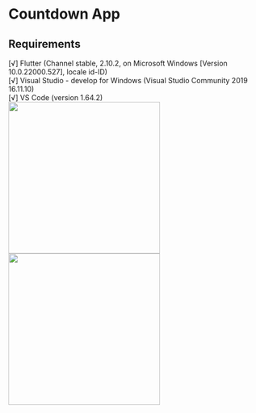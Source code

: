 # Countdown App

<h2> Requirements </h2>
[√] Flutter (Channel stable, 2.10.2, on Microsoft Windows [Version 10.0.22000.527], locale id-ID) <br>
[√] Visual Studio - develop for Windows (Visual Studio Community 2019 16.11.10) <br>
[√] VS Code (version 1.64.2) <br>

<img height="300em" src="https://user-images.githubusercontent.com/60414357/156272742-37675548-5780-4371-9f32-6a6996d51c43.png"/>
<img height="300em" src="https://user-images.githubusercontent.com/60414357/156272708-3c0e41b6-ee51-4613-bd4a-5bbe97bab3f6.png"/>


